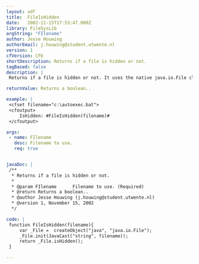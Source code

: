```yaml
---
layout: udf
title:  FileIsHidden
date:   2002-11-15T17:53:47.000Z
library: FileSysLib
argString: "FIlename"
author: Jesse Houwing
authorEmail: j.houwing@student.utwente.nl
version: 1
cfVersion: CF6
shortDescription: Returns if a file is hidden or not.
tagBased: false
description: |
 Returns if a file is hidden or not. It uses the native java.io.File class and is therefore very fast in Coldfusion MX.

returnValue: Returns a boolean..

example: |
 <cfset filename="c:\autoexec.bat">
 <cfoutput>
     IsHidden: #FileIsHidden(filename)#
 </cfoutput>

args:
 - name: FIlename
   desc: Filename to use.
   req: true


javaDoc: |
 /**
  * Returns if a file is hidden or not.
  * 
  * @param FIlename      Filename to use. (Required)
  * @return Returns a boolean.. 
  * @author Jesse Houwing (j.houwing@student.utwente.nl) 
  * @version 1, November 15, 2002 
  */

code: |
 function FileIsHidden(filename){
     var _File =  createObject("java", "java.io.File");
     _File.init(JavaCast("string", filename));
     return _File.isHidden();
 }

---
```


